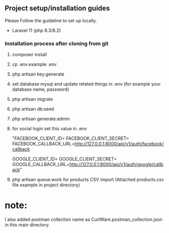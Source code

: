 ## Project setup/installation guides
Please Follow the guideline to set up locally.

- Laravel 11 (php 8.3/8.2)

### Installation process after cloning from git

1. composer install
2. cp .env.example .env
3. php artisan key:generate
4. set database mysql and update related things in .env (for example your database name, password)
5. php artisan migrate
6. php artisan db:seed
7. php artisan generate:admin
8. for social login set this value in .env

    "FACEBOOK_CLIENT_ID=
    FACEBOOK_CLIENT_SECRET=
    FACEBOOK_CALLBACK_URL=http://127.0.0.1:8000/api/v1/auth/facebook/callback
    
    GOOGLE_CLIENT_ID=
    GOOGLE_CLIENT_SECRET=
    GOOGLE_CALLBACK_URL=http://127.0.0.1:8000/api/v1/auth/google/callback"

9. php artisan queue:work for products CSV import (Attached products.csv file example in project directory)

# note:
I also added postman collection name as CurlWare.postman_collection.json in this main directory.
